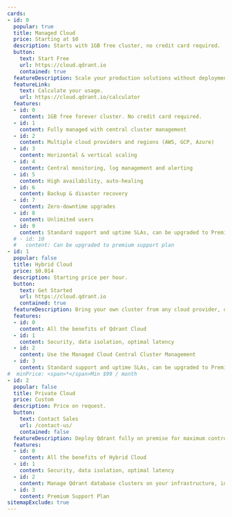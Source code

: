 ```yaml
---
cards:
- id: 0
  popular: true
  title: Managed Cloud
  price: Starting at $0
  description: Starts with 1GB free cluster, no credit card required.
  button:
    text: Start Free
    url: https://cloud.qdrant.io
    contained: true
  featureDescription: Scale your production solutions without deployment and upkeep.
  featureLink:
    text: Calculate your usage.
    url: https://cloud.qdrant.io/calculator
  features:
  - id: 0
    content: 1GB free forever cluster. No credit card required.
  - id: 1
    content: Fully managed with central cluster management
  - id: 2
    content: Multiple cloud providers and regions (AWS, GCP, Azure)
  - id: 3
    content: Horizontal & vertical scaling
  - id: 4
    content: Central monitoring, log management and alerting
  - id: 5
    content: High availability, auto-healing
  - id: 6
    content: Backup & disaster recovery
  - id: 7
    content: Zero-downtime upgrades
  - id: 8
    content: Unlimited users
  - id: 9
    content: Standard support and uptime SLAs, can be upgraded to Premium
  # - id: 10
  #   content: Can be upgraded to premium support plan
- id: 1
  popular: false
  title: Hybrid Cloud
  price: $0.014
  description: Starting price per hour.
  button:
    text: Get Started
    url: https://cloud.qdrant.io
    contained: true
  featureDescription: Bring your own cluster from any cloud provider, on-premise infrastructure, or edge locations and connect them to the managed cloud.
  features:
  - id: 0
    content: All the benefits of Qdrant Cloud
  - id: 1
    content: Security, data isolation, optimal latency
  - id: 2
    content: Use the Managed Cloud Central Cluster Management
  - id: 3
    content: Standard support and uptime SLAs, can be upgraded to Premium
#  minPrice: <span>*</span>Min $99 / month
- id: 2
  popular: false
  title: Private Cloud
  price: Custom
  description: Price on request.
  button:
    text: Contact Sales
    url: /contact-us/
    contained: false
  featureDescription: Deploy Qdrant fully on premise for maximum control and data sovereignty.
  features:
  - id: 0
    content: All the benefits of Hybrid Cloud
  - id: 1
    content: Security, data isolation, optimal latency
  - id: 2
    content: Manage Qdrant database clusters on your infrastructure, in the cloud, on-premise at the edge, even fully air-gapped without a connection to Qdrant Cloud
  - id: 3
    content: Premium Support Plan
sitemapExclude: true
---
```


